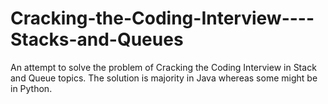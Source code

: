 # Cracking-the-Coding-Interview----Stacks-and-Queues
An attempt to solve the problem of Cracking the Coding Interview in Stack and Queue topics. The solution is majority in Java whereas some might be in Python.
